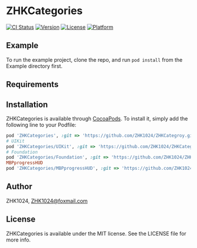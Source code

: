 # ZHKCategories

[![CI Status](https://img.shields.io/travis/TongJunfeng/ZHKCategroy.svg?style=flat)](https://travis-ci.org/TongJunfeng/ZHKCategroy)
[![Version](https://img.shields.io/cocoapods/v/ZHKCategroy.svg?style=flat)](https://cocoapods.org/pods/ZHKCategroy)
[![License](https://img.shields.io/cocoapods/l/ZHKCategroy.svg?style=flat)](https://cocoapods.org/pods/ZHKCategroy)
[![Platform](https://img.shields.io/cocoapods/p/ZHKCategroy.svg?style=flat)](https://cocoapods.org/pods/ZHKCategroy)

## Example

To run the example project, clone the repo, and run `pod install` from the Example directory first.

## Requirements

## Installation

ZHKCategories is available through [CocoaPods](https://cocoapods.org). To install
it, simply add the following line to your Podfile:

```ruby
pod 'ZHKCategories', :git => 'https://github.com/ZHK1024/ZHKCategroy.git'
# UIKit
pod 'ZHKCategories/UIKit', :git => 'https://github.com/ZHK1024/ZHKCategroy.git'
# Foundation
pod 'ZHKCategories/Foundation', :git => 'https://github.com/ZHK1024/ZHKCategroy.git'
MBPprogressHUD
pod 'ZHKCategories/MBPprogressHUD', :git => 'https://github.com/ZHK1024/ZHKCategroy.git'
```

## Author

ZHK1024, ZHK1024@foxmail.com

## License

ZHKCategories is available under the MIT license. See the LICENSE file for more info.
